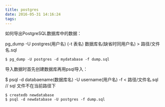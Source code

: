 ```yaml
---
title: postgres
date: 2016-05-31 14:16:24
tags:
---
```



如何导出PostgreSQL数据库中的数据：

pg_dump -U postgres(用户名)  (-t 表名)  数据库名(缺省时同用户名)  > 路径/文件名.sql

```
$ pg_dump -U postgres -d mydatabase -f dump.sql
```

导入数据时首先创建数据库再用psql导入：

$ psql -d databaename(数据库名) -U username(用户名) -f < 路径/文件名.sql  // sql 文件不在当前路径下


```
$ createdb newdatabase
$ psql -d newdatabase -U postgres -f dump.sql
```
